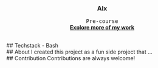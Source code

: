 <h3 align="center">Alx </h3>
<p align="center">
	<samp>Pre-course </samp>
	<br/>
	<a href="https://github/allannjuguna"><strong>Explore more of my work 
</strong> </a>
	<br/>
</p>
<br/>
## Techstack
- Bash
<br/>
## About
I created this project as a fun side project that ...
<br/>
## Contribution
Contributions are always welcome!

